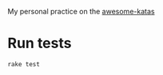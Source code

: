 My personal practice on the [awesome-katas](https://github.com/gamontal/awesome-katas?tab=readme-ov-file)


# Run tests

```bash
rake test
```
